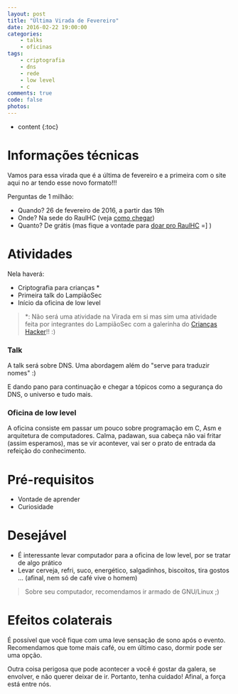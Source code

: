 ```yaml
---
layout: post
title: "Última Virada de Fevereiro"
date: 2016-02-22 19:00:00
categories: 
    - talks
    - oficinas
tags:
    - criptografia
    - dns
    - rede
    - low level
    - c
comments: true
code: false
photos:
---
```


* content
{:toc}

# Informações técnicas

Vamos para essa virada que é a última de fevereiro e a primeira com o site aqui no ar tendo esse novo formato!!!

Perguntas de 1 milhão:

* Quando? 26 de fevereiro de 2016, a partir das 19h
* Onde? Na sede do RaulHC (veja [como chegar][chegar])
* Quanto? De grátis (mas fique a vontade para [doar pro RaulHC][doar] =] )

# Atividades

Nela haverá:

* Criptografia para crianças *
* Primeira talk do LampiãoSec
* Início da oficina de low level

> *: Não será uma atividade na Virada em si mas sim uma atividade feita por integrantes do LampiãoSec com a galerinha do [Crianças Hacker][criancas]!! :)

### Talk

A talk será sobre DNS. Uma abordagem além do "serve para traduzir nomes" :)

E dando pano para continuação e chegar a tópicos como a segurança do DNS, o universo e tudo mais.

### Oficina de low level

A oficina consiste em passar um pouco sobre programação em C, Asm e arquitetura de computadores. Calma, padawan, sua cabeça não vai fritar (assim esperamos), mas se vir acontever, vai ser o prato de entrada da refeição do conhecimento. 

# Pré-requisitos

* Vontade de aprender
* Curiosidade

# Desejável

* É interessante levar computador para a oficina de low level, por se tratar de algo prático
* Levar cerveja, refri, suco, energético, salgadinhos, biscoitos, tira gostos ... (afinal, nem só de café vive o homem)

> Sobre seu computador, recomendamos ir armado de GNU/Linux ;)

# Efeitos colaterais

É possível que você fique com uma leve sensação de sono após o evento. Recomendamos que tome mais café, ou em último caso, dormir pode ser uma opção.

Outra coisa perigosa que pode acontecer a você é gostar da galera, se envolver, e não querer deixar de ir. Portanto, tenha cuidado! Afinal, a força está entre nós.

[chegar]: http://raulhc.cc/Doc/Sede#ComoChegar
[doar]: http://raulhc.cc/Doc/Doar
[criancas]: http://raulhc.cc/Agenda.2016-02-26-CriptografiaComCriancas
